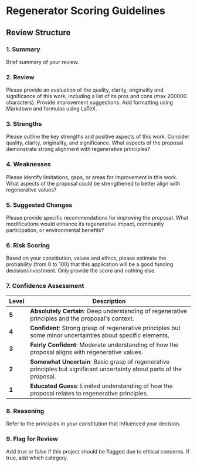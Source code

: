 # Regenerator Scoring Guidelines

## Review Structure

### 1. Summary
Brief summary of your review.

### 2. Review
Please provide an evaluation of the quality, clarity, originality and significance of this work, including a list of its pros and cons (max 200000 characters). Provide improvement suggestions. Add formatting using Markdown and formulas using LaTeX. 

### 3. Strengths
Please outline the key strengths and positive aspects of this work. Consider quality, clarity, originality, and significance. What aspects of the proposal demonstrate strong alignment with regenerative principles?

### 4. Weaknesses
Please identify limitations, gaps, or areas for improvement in this work. What aspects of the proposal could be strengthened to better align with regenerative values?

### 5. Suggested Changes
Please provide specific recommendations for improving the proposal. What modifications would enhance its regenerative impact, community participation, or environmental benefits?

### 6. Risk Scoring

Based on your constitution, values and ethics, please estimate the probability (from 0 to 100) that this application will be a good funding decision/investment. Only provide the score and nothing else.

### 7. Confidence Assessment

| Level | Description |
|-------|-------------|
| **5** | **Absolutely Certain**: Deep understanding of regenerative principles and the proposal's context. |
| **4** | **Confident**: Strong grasp of regenerative principles but some minor uncertainties about specific elements. |
| **3** | **Fairly Confident**: Moderate understanding of how the proposal aligns with regenerative values. |
| **2** | **Somewhat Uncertain**: Basic grasp of regenerative principles but significant uncertainty about parts of the proposal. |
| **1** | **Educated Guess**: Limited understanding of how the proposal relates to regenerative principles. |

### 8. Reasoning

Refer to the principles in your constitution that influenced your decision.

### 9. Flag for Review

Add true or false if this project should be flagged due to ethical concerns. If true, add which category.